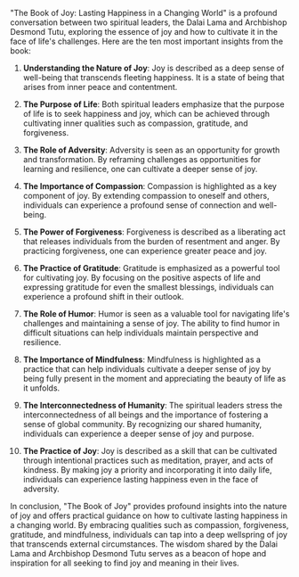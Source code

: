 "The Book of Joy: Lasting Happiness in a Changing World" is a profound conversation between two spiritual leaders, the Dalai Lama and Archbishop Desmond Tutu, exploring the essence of joy and how to cultivate it in the face of life's challenges. Here are the ten most important insights from the book:

1. **Understanding the Nature of Joy**: Joy is described as a deep sense of well-being that transcends fleeting happiness. It is a state of being that arises from inner peace and contentment.

2. **The Purpose of Life**: Both spiritual leaders emphasize that the purpose of life is to seek happiness and joy, which can be achieved through cultivating inner qualities such as compassion, gratitude, and forgiveness.

3. **The Role of Adversity**: Adversity is seen as an opportunity for growth and transformation. By reframing challenges as opportunities for learning and resilience, one can cultivate a deeper sense of joy.

4. **The Importance of Compassion**: Compassion is highlighted as a key component of joy. By extending compassion to oneself and others, individuals can experience a profound sense of connection and well-being.

5. **The Power of Forgiveness**: Forgiveness is described as a liberating act that releases individuals from the burden of resentment and anger. By practicing forgiveness, one can experience greater peace and joy.

6. **The Practice of Gratitude**: Gratitude is emphasized as a powerful tool for cultivating joy. By focusing on the positive aspects of life and expressing gratitude for even the smallest blessings, individuals can experience a profound shift in their outlook.

7. **The Role of Humor**: Humor is seen as a valuable tool for navigating life's challenges and maintaining a sense of joy. The ability to find humor in difficult situations can help individuals maintain perspective and resilience.

8. **The Importance of Mindfulness**: Mindfulness is highlighted as a practice that can help individuals cultivate a deeper sense of joy by being fully present in the moment and appreciating the beauty of life as it unfolds.

9. **The Interconnectedness of Humanity**: The spiritual leaders stress the interconnectedness of all beings and the importance of fostering a sense of global community. By recognizing our shared humanity, individuals can experience a deeper sense of joy and purpose.

10. **The Practice of Joy**: Joy is described as a skill that can be cultivated through intentional practices such as meditation, prayer, and acts of kindness. By making joy a priority and incorporating it into daily life, individuals can experience lasting happiness even in the face of adversity.

In conclusion, "The Book of Joy" provides profound insights into the nature of joy and offers practical guidance on how to cultivate lasting happiness in a changing world. By embracing qualities such as compassion, forgiveness, gratitude, and mindfulness, individuals can tap into a deep wellspring of joy that transcends external circumstances. The wisdom shared by the Dalai Lama and Archbishop Desmond Tutu serves as a beacon of hope and inspiration for all seeking to find joy and meaning in their lives.